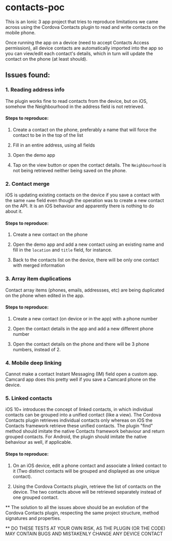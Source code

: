 # contacts-poc

This is an Ionic 3 app project that tries to reproduce limitations we came across using the Cordova Contacts plugin to read and write contacts on the mobile phone.

Once running the app on a device (need to accept Contacts Access permission), all device contacts are automatically imported into the app so you can view/edit each contact's details, which in turn will update the contact on the phone (at least should).


## Issues found:

### 1. Reading address info
The plugin works fine to read contacts from the device, but on iOS, somehow the Neighbourhood in the address field is not retrieved.

#### Steps to reproduce:

1. Create a contact on the phone, preferably a name that will force the contact to be in the top of the list

2. Fill in an entire address, using all fields

3. Open the demo app

4. Tap on the view button or open the contact details. The `Neighbourhood` is not being retrieved neither being saved on the phone.


### 2. Contact merge
iOS is updating existing contacts on the device if you save a contact with the same `name` field even though the operation was to create a new contact on the API. It is an iOS behaviour and apparently there is nothing to do about it.

#### Steps to reproduce:

1. Create a new contact on the phone

2. Open the demo app and add a new contact using an existing name and fill in the `location` and `title` field, for instance.

3. Back to the contacts list on the device, there will be only one contact with merged information


### 3. Array item duplications
Contact array items (phones, emails, addressses, etc) are being duplicated on the phone when edited in the app.

#### Steps to reproduce:

1. Create a new contact (on device or in the app) with a phone number

2. Open the contact details in the app and add a new different phone number

3. Open the contact details on the phone and there will be 3 phone numbers, instead of 2.


### 4. Mobile deep linking
Cannot make a contact Instant Messaging (IM) field open a custom app. Camcard app does this pretty well if you save a Camcard phone on the device.


### 5. Linked contacts
iOS 10+ introduces the concept of linked contacts, in which individual contacts can be grouped into a unified contact (like a view). The Cordova Contacts plugin retrieves individual contacts only whereas on iOS the Contacts framework retrieve these unified contacts. The plugin "find" method should imitate the native Contacts framework behaviour and return grouped contacts. For Android, the plugin should imitate the native behaviour as well, if applicable.

#### Steps to reproduce:

1. On an iOS device, edit a phone contact and associate a linked contact to it (Two distinct contacts will be grouped and displayed as one unique contact). 

2. Using the Cordova Contacts plugin, retrieve the list of contacts on the device. The two contacts above will be retrieved separately instead of one grouped contact.


** The solution to all the issues above should be an evolution of the Cordova Contacts plugin, respecting the same project structure, method signatures and properties.

** DO THESE TESTS AT YOUR OWN RISK, AS THE PLUGIN (OR THE CODE) MAY CONTAIN BUGS AND MISTAKENLY CHANGE ANY DEVICE CONTACT
